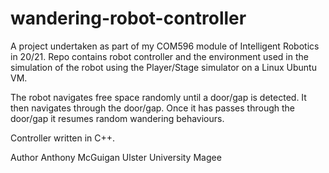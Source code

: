 # wandering-robot-controller
A project undertaken as part of my COM596 module of Intelligent Robotics in 20/21. 
Repo contains robot controller and the environment used in the simulation of the robot using the Player/Stage simulator on a Linux Ubuntu VM.

The robot navigates free space randomly until a door/gap is detected. It then navigates through the door/gap. Once it has passes through the door/gap it resumes random wandering behaviours.

Controller written in C++.

Author
  Anthony McGuigan 
  Ulster University Magee
